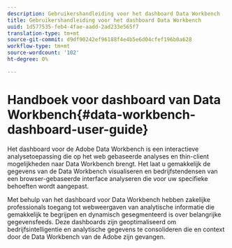 ```yaml
---
description: Gebruikershandleiding voor het dashboard Data Workbench
title: Gebruikershandleiding voor het dashboard Data Workbench
uuid: 1d577535-feb4-4fae-aadd-2ad233e565f7
translation-type: tm+mt
source-git-commit: d9df90242ef96188f4e4b5e6d04cfef196b0a628
workflow-type: tm+mt
source-wordcount: '102'
ht-degree: 0%

---
```



# Handboek voor dashboard van Data Workbench{#data-workbench-dashboard-user-guide}

Het dashboard voor de Adobe Data Workbench is een interactieve analysetoepassing die op het web gebaseerde analyses en thin-client mogelijkheden naar Data Workbench brengt. Het laat u gemakkelijk de gegevens van de Data Workbench visualiseren en bedrijfstendensen van een browser-gebaseerde interface analyseren die voor uw specifieke behoeften wordt aangepast.

Met behulp van het dashboard voor Data Workbench hebben zakelijke professionals toegang tot webweergaven van analytische informatie die gemakkelijk te begrijpen en dynamisch gesegmenteerd is over belangrijke gegevensfeeds. Deze dashboards zijn geoptimaliseerd om bedrijfsintelligentie en analytische gegevens te consolideren die en context door de Data Workbench van de Adobe zijn gevangen.
